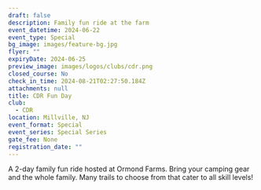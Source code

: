 ```yaml
---
draft: false
description: Family fun ride at the farm
event_datetime: 2024-06-22
event_type: Special
bg_image: images/feature-bg.jpg
flyer: ""
expiryDate: 2024-06-25
preview_image: images/logos/clubs/cdr.png
closed_course: No
check_in_time: 2024-08-21T02:27:50.184Z
attachments: null
title: CDR Fun Day
club:
  - CDR
location: Millville, NJ
event_format: Special
event_series: Special Series
gate_fee: None
registration_date: ""
---
```


A 2-day family fun ride hosted at Ormond Farms. Bring your camping gear and the whole family. Many trails to choose from that cater to all skill levels!
